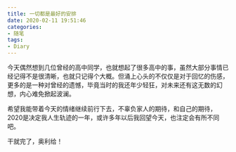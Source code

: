 ```yaml
---
title: 一切都是最好的安排
date: 2020-02-11 19:51:46
categories: 
- 随笔
tags:
- Diary
---
```


今天偶然想到几位曾经的高中同学，也就想起了很多高中的事，虽然大部分事情已经记得不是很清晰，也就只记得个大概。但涌上心头的不仅仅是对于回忆的伤感，更多的是一种对曾经的遗憾，毕竟当时的我还年少轻狂，对未来还有这无数的幻想，内心难免掀起波澜。

希望我能带着今天的情绪继续前行下去，不辜负家人的期待，和自己的期待，2020是决定我人生轨迹的一年，或许多年以后我回望今天，也注定会有所不同吧。

干就完了，奥利给！
